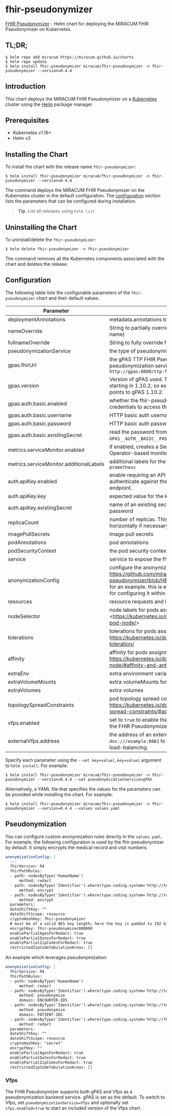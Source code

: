 # fhir-pseudonymizer

[FHIR Pseudonymizer](https://github.com/miracum/fhir-pseudonymizer) - Helm chart for deploying the MIRACUM FHIR Pseudonymizer on Kubernetes.

## TL;DR;

```console
$ helm repo add miracum https://miracum.github.io/charts
$ helm repo update
$ helm install fhir-pseudonymizer miracum/fhir-pseudonymizer -n fhir-pseudonymizer --version=0.4.4
```

## Introduction

This chart deploys the MIRACUM FHIR Pseudonymizer on a [Kubernetes](http://kubernetes.io) cluster using the [Helm](https://helm.sh) package manager.

## Prerequisites

- Kubernetes v1.16+
- Helm v3

## Installing the Chart

To install the chart with the release name `fhir-pseudonymizer`:

```console
$ helm install fhir-pseudonymizer miracum/fhir-pseudonymizer -n fhir-pseudonymizer --version=0.4.4
```

The command deploys the MIRACUM FHIR Pseudonymizer on the Kubernetes cluster in the default configuration. The [configuration](#configuration) section lists the parameters that can be configured during installation.

> **Tip**: List all releases using `helm list`

## Uninstalling the Chart

To uninstall/delete the `fhir-pseudonymizer`:

```console
$ helm delete fhir-pseudonymizer -n fhir-pseudonymizer
```

The command removes all the Kubernetes components associated with the chart and deletes the release.

## Configuration

The following table lists the configurable parameters of the `fhir-pseudonymizer` chart and their default values.

| Parameter                               | Description                                                                                                                                                                                                                                                                            | Default                                       |
| --------------------------------------- | -------------------------------------------------------------------------------------------------------------------------------------------------------------------------------------------------------------------------------------------------------------------------------------- | --------------------------------------------- |
| deploymentAnnotations                   | metadata.annotations to apply to the deployment                                                                                                                                                                                                                                        | <code>{}</code>                               |
| nameOverride                            | String to partially override fullname template (will maintain the release name)                                                                                                                                                                                                        | <code>""</code>                               |
| fullnameOverride                        | String to fully override fullname template                                                                                                                                                                                                                                             | <code>""</code>                               |
| pseudonymizationService                 | the type of pseudonymization service to use. One of gPAS, Vfps, None                                                                                                                                                                                                                   | <code>gPAS</code>                             |
| gpas.fhirUrl                            | the gPAS TTP FHIR Pseudonymizer base URL used to be used by the pseudonymization service. it should look similar to this: `http://gpas:8080/ttp-fhir/fhir/`                                                                                                                            | <code>""</code>                               |
| gpas.version                            | Version of gPAS used. There were breaking changes to the FHIR API starting in 1.10.2, so explicitly set this value to 1.10.2 if `gpas.fhirUrl` points to gPAS 1.10.2.                                                                                                                  | <code>"1.10.1"</code>                         |
| gpas.auth.basic.enabled                 | whether the fhir-pseudonymizer needs to provide basic auth credentials to access the gPAS FHIR API                                                                                                                                                                                     | <code>false</code>                            |
| gpas.auth.basic.username                | HTTP basic auth username                                                                                                                                                                                                                                                               | <code>""</code>                               |
| gpas.auth.basic.password                | HTTP basic auth password                                                                                                                                                                                                                                                               | <code>""</code>                               |
| gpas.auth.basic.existingSecret          | read the password from an existing secret from the `GPAS__AUTH__BASIC__PASSWORD` key                                                                                                                                                                                                   | <code>""</code>                               |
| metrics.serviceMonitor.enabled          | if enabled, creates a ServiceMonitor instance for Prometheus Operator-based monitoring                                                                                                                                                                                                 | <code>false</code>                            |
| metrics.serviceMonitor.additionalLabels | additional labels for the ServiceMonitor resource, e.g. `release: prometheus`                                                                                                                                                                                                          | <code>{}</code>                               |
| auth.apiKey.enabled                     | enable requiring an API key placed in the `x-api-key` header to authenticate against the fhir-pseudonymizer's `/fhir/$de-pseudonymize` endpoint.                                                                                                                                       | <code>false</code>                            |
| auth.apiKey.key                         | expected value for the key, aka "password"                                                                                                                                                                                                                                             | <code>""</code>                               |
| auth.apiKey.existingSecret              | name of an existing secret with an `APIKEY` key containing the expected password                                                                                                                                                                                                       | <code>""</code>                               |
| replicaCount                            | number of replicas. This components can also be easily scaled horizontally if necessary.                                                                                                                                                                                               | <code>1</code>                                |
| imagePullSecrets                        | image pull secrets                                                                                                                                                                                                                                                                     | <code>[]</code>                               |
| podAnnotations                          | pod annotations                                                                                                                                                                                                                                                                        | <code>{}</code>                               |
| podSecurityContext                      | the pod security context                                                                                                                                                                                                                                                               | <code>{}</code>                               |
| service                                 | service to expose the fhir-pseudonymizer                                                                                                                                                                                                                                               | <code>{"port":8080,"type":"ClusterIP"}</code> |
| anonymizationConfig                     | configure the anonymization rules, see <https://github.com/miracum/fhir-pseudonymizer/blob/HEAD/src/FhirPseudonymizer/anonymization.yaml> for an example. this is evaluated as a template. Also see [README.md](README.md#pseudonymization) for configuring it within this values.yaml | <code>""</code>                               |
| resources                               | resource requests and limits                                                                                                                                                                                                                                                           | <code>{}</code>                               |
| nodeSelector                            | node labels for pods assignment see: <<https://kubernetes.io/docs/concepts/scheduling-eviction/assign-pod-node/>>                                                                                                                                                                      | <code>{}</code>                               |
| tolerations                             | tolerations for pods assignment see: <https://kubernetes.io/docs/concepts/configuration/taint-and-toleration/>                                                                                                                                                                         | <code>[]</code>                               |
| affinity                                | affinity for pods assignment see: <https://kubernetes.io/docs/concepts/configuration/assign-pod-node/#affinity-and-anti-affinity>                                                                                                                                                      | <code>{}</code>                               |
| extraEnv                                | extra environment variables to apply to the container                                                                                                                                                                                                                                  | <code>[]</code>                               |
| extraVolumeMounts                       | extra volumeMounts for the main fhir-pseudonymizer container                                                                                                                                                                                                                           | <code>[]</code>                               |
| extraVolumes                            | extra volumes                                                                                                                                                                                                                                                                          | <code>[]</code>                               |
| topologySpreadConstraints               | pod topology spread configuration see: https://kubernetes.io/docs/concepts/workloads/pods/pod-topology-spread-constraints/#api                                                                                                                                                         | <code>[]</code>                               |
| vfps.enabled                            | set to `true` to enable the included vfps sub-chart and auto-configure the FHIR Pseudonymizer to use it as the pseudonymization backend                                                                                                                                                | <code>false</code>                            |
| externalVfps.address                    | the address of an external vfps service to use. Use `dns:///example:8081` to enable dns-based round-robin client-side load-balancing.                                                                                                                                                  | <code>""</code>                               |

Specify each parameter using the `--set key=value[,key=value]` argument to `helm install`. For example:

```console
$ helm install fhir-pseudonymizer miracum/fhir-pseudonymizer -n fhir-pseudonymizer --version=0.4.4 --set pseudonymizationService=gPAS
```

Alternatively, a YAML file that specifies the values for the parameters can be provided while
installing the chart. For example:

```console
$ helm install fhir-pseudonymizer miracum/fhir-pseudonymizer -n fhir-pseudonymizer --version=0.4.4 --values values.yaml
```

## Pseudonymization

You can configure custom anonymization rules directly in the `values.yaml`. For example, the following configuration is used by the fhir-pseudonymizer by default.
It simply encrypts the medical record and visit numbers:

```yaml
anonymizationConfig: |
  ---
  fhirVersion: R4
  fhirPathRules:
  - path: nodesByType('HumanName')
      method: redact
  - path: nodesByType('Identifier').where(type.coding.system='http://terminology.hl7.org/CodeSystem/v2-0203' and type.coding.code='VN').value
      method: encrypt
  - path: nodesByType('Identifier').where(type.coding.system='http://terminology.hl7.org/CodeSystem/v2-0203' and type.coding.code='MR').value
      method: encrypt
  parameters:
  dateShiftKey: ""
  dateShiftScope: resource
  cryptoHashKey: fhir-pseudonymizer
  # must be of a valid AES key length; here the key is padded to 192 bits
  encryptKey: fhir-pseudonymizer000000
  enablePartialAgesForRedact: true
  enablePartialDatesForRedact: true
  enablePartialZipCodesForRedact: true
  restrictedZipCodeTabulationAreas: []
```

An example which leverages pseudonymization:

```yaml
anonymizationConfig: |
  fhirVersion: R4
  fhirPathRules:
  - path: nodesByType('HumanName')
      method: redact
  - path: nodesByType('Identifier').where(type.coding.system='http://terminology.hl7.org/CodeSystem/v2-0203' and type.coding.code='VN').value
      method: pseudonymize
      domain: ENCOUNTER-IDS
  - path: nodesByType('Identifier').where(type.coding.system='http://terminology.hl7.org/CodeSystem/v2-0203' and type.coding.code='MR').value
      method: pseudonymize
      domain: PATIENT-IDS
  - path: nodesByType('Identifier').where(type.coding.system='http://fhir.de/CodeSystem/identifier-type-de-basis' and type.coding.code='GKV' or type.coding.code='PKV')
      method: redact
  parameters:
  dateShiftKey: ""
  dateShiftScope: resource
  cryptoHashKey: "secret"
  encryptKey: ""
  enablePartialAgesForRedact: true
  enablePartialDatesForRedact: true
  enablePartialZipCodesForRedact: true
  restrictedZipCodeTabulationAreas: []
```

### Vfps

The FHIR Pseudonymizer supports both gPAS and Vfps as a pseudonymization backend service. gPAS is set as the default.
To switch to Vfps, set `pseudonymizationService=Vfps` and optionally set `vfps.enabled=true` to start an included version of the Vfps chart.
